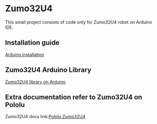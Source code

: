 # Zumo32U4
This small project consists of code only for Zumo32U4 robot on Arduino IDE.

## Installation guide
[Arduino installation](https://www.arduino.cc/en/Main/Software)


## Zumo32U4 Arduino Library
[Zumo32U4 library on Arduino](https://pololu.github.io/zumo-32u4-arduino-library/)


## Extra documentation refer to Zumo32U4 on Pololu

Zumo32U4 docs link:[Pololu Zumo32U4](https://www.pololu.com/category/170/zumo-32u4-robot)


